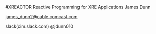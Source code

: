 

#XREACTOR
Reactive Programming for XRE Applications
James Dunn

james_dunn2@cable.comcast.com

slack(cim.slack.com) @jdunn010
